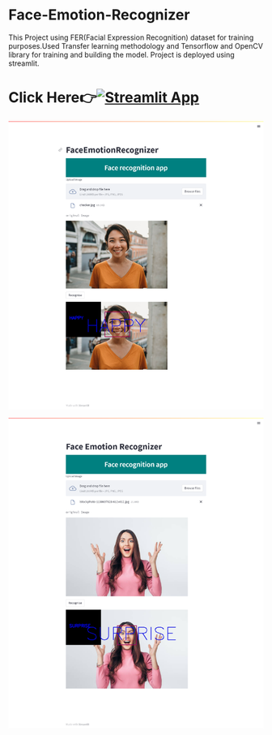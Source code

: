 # Face-Emotion-Recognizer
This Project using FER(Facial Expression Recognition) dataset for training purposes.Used Transfer learning methodology and Tensorflow and OpenCV library for training and building the model.
Project is deployed using streamlit.

# Click Here👉[![Streamlit App](https://static.streamlit.io/badges/streamlit_badge_black_white.svg)](https://evans129-face-emotion-recognizer-app-h5itr9.streamlit.app/)


![alt](project_demo_img.png)

![alt](project_demo_img1.png)

